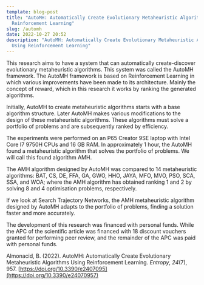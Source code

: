```yaml
---
template: blog-post
title: "AutoMH: Automatically Create Evolutionary Metaheuristic Algorithms Using
  Reinforcement Learning"
slug: /automh
date: 2022-10-27 20:52
description: "AutoMH: Automatically Create Evolutionary Metaheuristic Algorithms
  Using Reinforcement Learning"
---
```

This research aims to have a system that can automatically create-discover evolutionary metaheuristic algorithms. This system was called the AutoMH framework. The AutoMH framework is based on Reinforcement Learning in which various improvements have been made to its architecture. Mainly the concept of reward, which in this research it works by ranking the generated algorithms.

Initially, AutoMH to create metaheuristic algorithms starts with a base algorithm structure. Later AutoMH makes various modifications to the design of these metaheuristic algorithms. These algorithms must solve a portfolio of problems and are subsequently ranked by efficiency.

The experiments were performed on an P65 Creator 9SE laptop with Intel Core I7 9750H CPUs and 16 GB RAM. In approximately 1 hour, the AutoMH found a metaheuristic algorithm that solves the portfolio of problems. We will call this found algorithm AMH.

The AMH algorithm designed by AutoMH was compared to 14 metaheuristic algorithms: BAT, CS, DE, FFA, GA, GWO, HHO, JAYA, MFO, MVO, PSO, SCA, SSA, and WOA; where the AMH algorithm has obtained ranking 1 and 2 by solving 8 and 4 optimisation problems, respectively.

If we look at Search Trajectory Networks, the AMH metaheuristic algorithm designed by AutoMH adapts to the portfolio of problems, finding a solution faster and more accurately.

The development of this research was financed with personal funds. While the APC of the scientific article was financed with 18 discount vouchers granted for performing peer review, and the remainder of the APC was paid with personal funds.

Almonacid, B. (2022). AutoMH: Automatically Create Evolutionary Metaheuristic Algorithms Using Reinforcement Learning. *Entropy*, *24*(7), 957. [https://doi.org/10.3390/e2407095](https://doi.org/10.3390/e24070957)